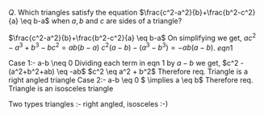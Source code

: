 $Q.$ Which triangles satisfy the equation $\frac{c^2-a^2}{b}+\frac{b^2-c^2}{a} \eq b-a$ when $a, b$ and $c$ are sides of a triangle?

$\frac{c^2-a^2}{b}+\frac{b^2-c^2}{a} \eq b-a$
On simplifying we get,
$ac^2-a^3+b^3-bc^2 = ab(b-a)$
$c^2(a-b) - (a^3-b^3)= -ab(a-b)$. $eqn 1$

Case 1:- a-b \neq 0
Dividing each term in eqn $1$ by $a-b$ we get,
$c^2 - (a^2+b^2+ab) \eq -ab$
$c^2 \eq a^2 + b^2$
Therefore req. Triangle is a right angled triangle
Case 2:- a-b \eq 0
$ \implies a \eq b$
Therefore req. Triangle is an isosceles triangle

Two types triangles :- right angled, isosceles :-)
